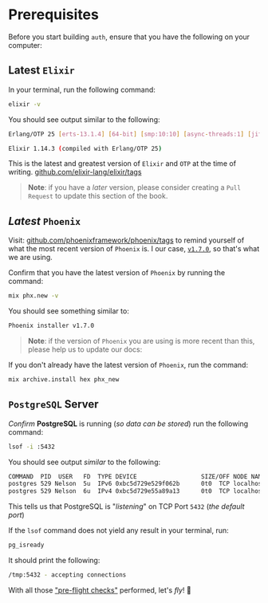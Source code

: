 # Prerequisites

Before you start building `auth`,
ensure that you have the following on your computer:

## Latest `Elixir`

In your terminal,
run the following command:


```sh
elixir -v
```

You should see output similar to the following:

```sh
Erlang/OTP 25 [erts-13.1.4] [64-bit] [smp:10:10] [async-threads:1] [jit] [dtrace]

Elixir 1.14.3 (compiled with Erlang/OTP 25)
```

This is the latest and greatest version 
of `Elixir` and `OTP`
at the time of writing. 
[github.com/elixir-lang/elixir/tags](https://github.com/elixir-lang/elixir/tags)    

> **Note**: if you have a _later_ version,
> please consider creating a `Pull Request` 
> to update this section of the book.

## _Latest_ `Phoenix`

Visit: 
[github.com/phoenixframework/phoenix/tags](https://github.com/phoenixframework/phoenix/tags)
to remind yourself 
of what the most recent version of `Phoenix` is.
I our case, [`v1.7.0`](https://phoenixframework.org/blog/phoenix-1.7-final-released),
so that's what we are using.

Confirm that you have the latest version of `Phoenix`
by running the command:

```sh
mix phx.new -v
```

You should see something similar to:

```sh
Phoenix installer v1.7.0
```

> **Note**: if the version of `Phoenix` you are using
> is more recent than this, 
> please help us to update our docs:
> 


If you don't already have 
the latest version of `Phoenix`,
run the command: 

```sh
mix archive.install hex phx_new
```


## `PostgreSQL` Server



_Confirm_ **PostgreSQL** is running 
(_so data can be stored_)
run the following command:

```sh
lsof -i :5432
```

You should see output _similar_ to the following:

```sh
COMMAND  PID  USER   FD  TYPE DEVICE                  SIZE/OFF NODE NAME
postgres 529 Nelson  5u  IPv6 0xbc5d729e529f062b      0t0  TCP localhost:postgresql (LISTEN)
postgres 529 Nelson  6u  IPv4 0xbc5d729e55a89a13      0t0  TCP localhost:postgresql (LISTEN)
```

This tells us that PostgreSQL is "_listening_" on TCP Port `5432`
(_the default port_)

If the `lsof` command does not yield any result
in your terminal,
run:

```sh
pg_isready
```

It should print the following:

```sh
/tmp:5432 - accepting connections
```

With all those 
["pre-flight checks"](https://en.wikipedia.org/wiki/Preflight_checklist) 
performed, let's _fly_! 🚀
